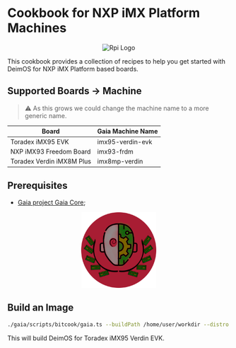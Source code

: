 # Cookbook for NXP iMX Platform Machines

<p align="center">
    <img
        src="https://www.nxp.com/assets/images/en/logos-internal/NXP_logo_RGB_web.jpg"
        alt="Rpi Logo"
        width="300" />
</p>

This cookbook provides a collection of recipes to help you get started with DeimOS for NXP iMX Platform based boards.

## Supported Boards -> Machine

> ⚠️ As this grows we could change the machine name to a more generic name.

| Board                       | Gaia Machine Name   |
|-----------------------------|---------------------|
| Toradex iMX95 EVK           | imx95-verdin-evk    |
| NXP iMX93 Freedom Board     | imx93-frdm          |
| Toradex Verdin iMX8M Plus   | imx8mp-verdin       |

## Prerequisites

- [Gaia project Gaia Core](https://github.com/gaiaBuildSystem/gaia);

<p align="center">
    <img
        src="https://github.com/gaiaBuildSystem/.github/raw/main/profile/GaiaBuildSystemLogoDebCircle.png"
        alt="This is a Gaia Project based cookbook"
        width="170" />
</p>

## Build an Image

```bash
./gaia/scripts/bitcook/gaia.ts --buildPath /home/user/workdir --distro ./cookbook-nxp/distro-ref-imx95-verdin-evk.json
```

This will build DeimOS for Toradex iMX95 Verdin EVK.
